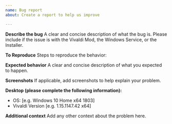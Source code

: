 ```yaml
---
name: Bug report
about: Create a report to help us improve

---
```


**Describe the bug**
A clear and concise description of what the bug is. Please include if the issue is with the Vivaldi Mod, the Windows Service, or the Installer.

**To Reproduce**
Steps to reproduce the behavior:

**Expected behavior**
A clear and concise description of what you expected to happen.

**Screenshots**
If applicable, add screenshots to help explain your problem.

**Desktop (please complete the following information):**
 - OS: [e.g. Windows 10 Home x64 1803]
 - Vivaldi Version [e.g. 1.15.1147.42 x64]

**Additional context**
Add any other context about the problem here.
